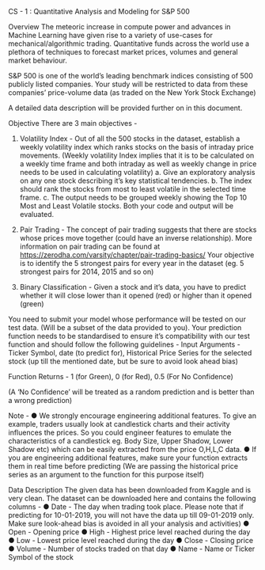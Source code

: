 CS - 1 : Quantitative Analysis and Modeling for S&P 500

Overview
The meteoric increase in compute power and advances in Machine Learning have given rise to a variety of use-cases for mechanical/algorithmic trading. Quantitative funds across the world use a plethora of techniques to forecast market prices, volumes and general market behaviour.

S&P 500 is one of the world’s leading benchmark indices consisting of 500 publicly listed companies. Your study will be restricted to data from these companies’ price-volume data (as traded on the New York Stock Exchange)

A detailed data description will be provided further on in this document.

Objective
There are 3 main objectives -
1. Volatility Index - Out of all the 500 stocks in the dataset, establish a weekly volatility index which ranks stocks on the basis of intraday price movements.
(Weekly volatility Index implies that it is to be calculated on a weekly time frame and both intraday as well as weekly change in price needs to be used in calculating volatility)
a. Give an exploratory analysis on any one stock describing it’s key statistical
tendencies. 
b. The index should rank the stocks from most to least volatile in the selected time
frame.
c. The output needs to be grouped weekly showing the Top 10 Most and Least
Volatile stocks. Both your code and output will be evaluated.

2. Pair Trading - The concept of pair trading suggests that there are stocks whose prices move together (could have an inverse relationship). More information on pair trading can be found at https://zerodha.com/varsity/chapter/pair-trading-basics/
Your objective is to identify the 5 strongest pairs for every year in the dataset (eg. 5 strongest pairs for 2014, 2015 and so on)

3. Binary Classification - Given a stock and it’s data, you have to predict whether it will close lower than it opened (red) or higher than it opened (green) 

You need to submit your model whose performance will be tested on our test data.
(Will be a subset of the data provided to you).
Your prediction function needs to be standardised to ensure it’s compatibility with our
test function and should follow the following guidelines -
Input Arguments - Ticker Symbol, date (to predict for), Historical Price Series for the
selected stock (up till the mentioned date, but be sure to avoid look
ahead bias)

Function Returns - 1 (for Green), 0 (for Red), 0.5 (For No Confidence)

(A ‘No Confidence’ will be treated as a random prediction and is
better than a wrong prediction)

Note -
● We strongly encourage engineering additional features. To give an example, traders
usually look at candlestick charts and their activity influences the prices. So you could engineer features to emulate the characteristics of a candlestick eg. Body Size, Upper Shadow, Lower Shadow etc) which can be easily extracted from the price O,H,L,C data.
● If you are engineering additional features, make sure your function extracts them in real time before predicting (We are passing the historical price series as an argument to the function for this purpose itself)

Data Description
The given data has been downloaded from Kaggle and is very clean.
The dataset can be downloaded here and contains the following columns -
● Date - The day when trading took place. Please note that if predicting for 10-01-2019, you will not have the data up till 09-01-2019 only. Make sure look-ahead bias is avoided in all your analysis and activities)
● Open - Opening price
● High - Highest price level reached during the day
● Low - Lowest price level reached during the day
● Close - Closing price
● Volume - Number of stocks traded on that day
● Name - Name or Ticker Symbol of the stock
